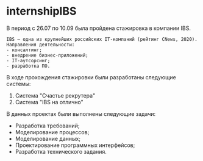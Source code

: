 # internshipIBS
В период с 26.07 по 10.09 была пройдена стажировка в компании IBS.
```
IBS — одна из крупнейших российских IT-компаний (рейтинг CNews, 2020).
Направления деятельности:
- консалтинг;
- внедрение бизнес-приложений;
- IT-аутсорсинг;
- разработка ПО.
```
В ходе прохождения стажировки были разработаны следующие системы:
1. Система "Счастье рекрутера"
2. Система "IBS на отлично"
   
В данных проектах были выполнены следующие задачи:
- Разработка требований;
- Моделирование процессов;
- Моделирование данных;
- Проектирование программных интерфейсов;
- Разработка технического задания.

